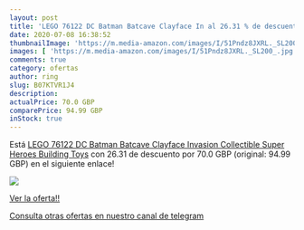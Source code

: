 ```yaml
---
layout: post
title: 'LEGO 76122 DC Batman Batcave Clayface In al 26.31 % de descuento'
date: 2020-07-08 16:38:52
thumbnailImage: 'https://m.media-amazon.com/images/I/51Pndz8JXRL._SL200_.jpg'
images: [ 'https://m.media-amazon.com/images/I/51Pndz8JXRL._SL200_.jpg' ]
comments: true
category: ofertas
author: ring
slug: B07KTVR1J4
description:
actualPrice: 70.0 GBP
comparePrice: 94.99 GBP
inStock: true
---
```


Está [LEGO 76122 DC Batman Batcave Clayface Invasion Collectible Super Heroes Building Toys](https://www.amazon.com/dp/B07KTVR1J4/?tag=redken08-20) con 26.31 de descuento por 70.0 GBP (original: 94.99 GBP) en el siguiente enlace!

[![](https://m.media-amazon.com/images/I/51Pndz8JXRL._SL200_.jpg)](https://www.amazon.com/dp/B07KTVR1J4/?tag=redken08-20)

[Ver la oferta!!](https://www.amazon.com/dp/B07KTVR1J4/?tag=redken08-20)

[Consulta otras ofertas en nuestro canal de telegram](https://t.me/s/ofertas25)
